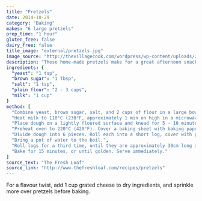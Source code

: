 ```yaml
---
title: "Pretzels"
date: 2014-10-29
category: "Baking"
makes: "6 large pretzels"
prep_time: "1 hour"
gluten_free: false
dairy_free: false
title_image: "external/pretzels.jpg"
image_source: "http://thevillagecook.com/wordpress/wp-content/uploads/2010/05/DSC_0031.jpg"
description: "These home-made pretzels make for a great afternoon snack"
ingredients: {
  "yeast": "1 tsp",
  "brown sugar": "1 Tbsp",
  "salt": "1 tsp",
  "plain flour": "2 - 3 cups",
  "milk": "1 cup"
}
method: [
  "Combine yeast, brown sugar, salt, and 2 cups of flour in a large bowl. Mix well.",
  "Heat milk to 110°C (230°F, approximately 1 min on high in a microwave). Add to dry mix, mixing until a thick batter is formed. Add more flour, handful at a time, until a ball forms.",
  "Place dough on a lightly floured surface and knead for 5 - 10 minutes, until smooth and satiny.",
  "Preheat oven to 220°C (420°F). Cover a baking sheet with baking paper.",
  "Divide dough into 6 pieces. Roll each into a short log, cover with plastic wrap, and let relax for 10 minutes. Roll and stretch logs out again, then cover with plastic wrap to relax for another 10 minutes.",
  "Bring a pot of water to the boil.",
  "Roll logs for a third time, until they are approximately 30cm long and as thick as an index finger. Shape pretzels, then hold between 2 spatulas and submerge in boiling water for 5 seconds. Place on baking paper and cover with coarse salt.",
  "Bake for 15 minutes, or until golden. Serve immediately."
]
source_text: "The Fresh Loaf"
source_link: "http://www.thefreshloaf.com/recipes/pretzels"
---
```

For a flavour twist, add 1 cup grated cheese to dry ingredients, and
sprinkle more over pretzels before baking.
